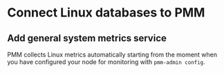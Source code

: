 # Connect Linux databases to PMM

## Add general system metrics service

PMM collects Linux metrics automatically starting from the moment when you have configured your node for monitoring with `pmm-admin config`.